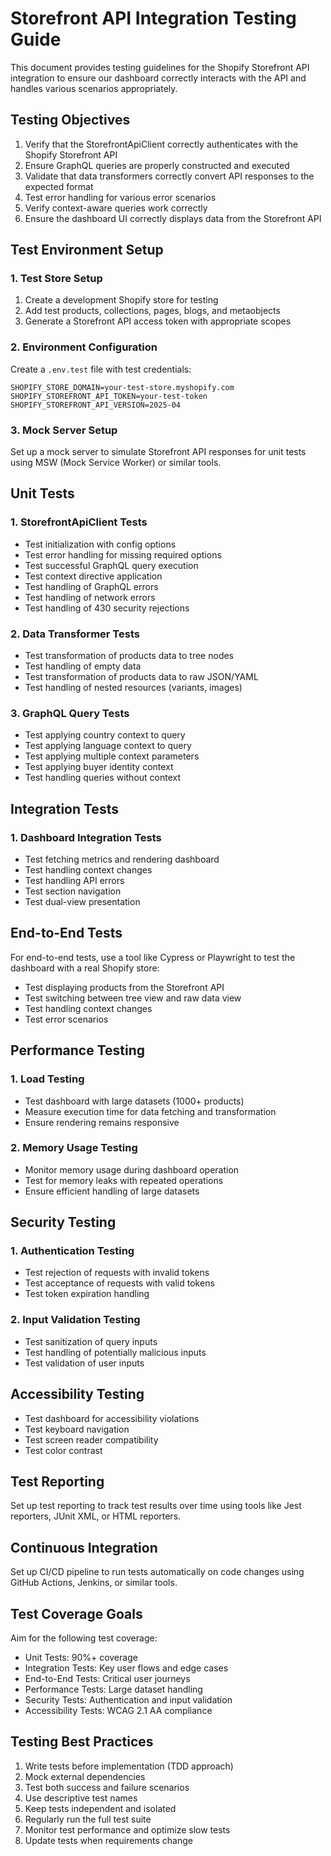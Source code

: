 # Storefront API Integration Testing Guide

This document provides testing guidelines for the Shopify Storefront API integration to ensure our dashboard correctly interacts with the API and handles various scenarios appropriately.

## Testing Objectives

1. Verify that the StorefrontApiClient correctly authenticates with the Shopify Storefront API
2. Ensure GraphQL queries are properly constructed and executed
3. Validate that data transformers correctly convert API responses to the expected format
4. Test error handling for various error scenarios
5. Verify context-aware queries work correctly
6. Ensure the dashboard UI correctly displays data from the Storefront API

## Test Environment Setup

### 1. Test Store Setup

1. Create a development Shopify store for testing
2. Add test products, collections, pages, blogs, and metaobjects
3. Generate a Storefront API access token with appropriate scopes

### 2. Environment Configuration

Create a `.env.test` file with test credentials:

```
SHOPIFY_STORE_DOMAIN=your-test-store.myshopify.com
SHOPIFY_STOREFRONT_API_TOKEN=your-test-token
SHOPIFY_STOREFRONT_API_VERSION=2025-04
```

### 3. Mock Server Setup

Set up a mock server to simulate Storefront API responses for unit tests using MSW (Mock Service Worker) or similar tools.

## Unit Tests

### 1. StorefrontApiClient Tests

- Test initialization with config options
- Test error handling for missing required options
- Test successful GraphQL query execution
- Test context directive application
- Test handling of GraphQL errors
- Test handling of network errors
- Test handling of 430 security rejections

### 2. Data Transformer Tests

- Test transformation of products data to tree nodes
- Test handling of empty data
- Test transformation of products data to raw JSON/YAML
- Test handling of nested resources (variants, images)

### 3. GraphQL Query Tests

- Test applying country context to query
- Test applying language context to query
- Test applying multiple context parameters
- Test applying buyer identity context
- Test handling queries without context

## Integration Tests

### 1. Dashboard Integration Tests

- Test fetching metrics and rendering dashboard
- Test handling context changes
- Test handling API errors
- Test section navigation
- Test dual-view presentation

## End-to-End Tests

For end-to-end tests, use a tool like Cypress or Playwright to test the dashboard with a real Shopify store:

- Test displaying products from the Storefront API
- Test switching between tree view and raw data view
- Test handling context changes
- Test error scenarios

## Performance Testing

### 1. Load Testing

- Test dashboard with large datasets (1000+ products)
- Measure execution time for data fetching and transformation
- Ensure rendering remains responsive

### 2. Memory Usage Testing

- Monitor memory usage during dashboard operation
- Test for memory leaks with repeated operations
- Ensure efficient handling of large datasets

## Security Testing

### 1. Authentication Testing

- Test rejection of requests with invalid tokens
- Test acceptance of requests with valid tokens
- Test token expiration handling

### 2. Input Validation Testing

- Test sanitization of query inputs
- Test handling of potentially malicious inputs
- Test validation of user inputs

## Accessibility Testing

- Test dashboard for accessibility violations
- Test keyboard navigation
- Test screen reader compatibility
- Test color contrast

## Test Reporting

Set up test reporting to track test results over time using tools like Jest reporters, JUnit XML, or HTML reporters.

## Continuous Integration

Set up CI/CD pipeline to run tests automatically on code changes using GitHub Actions, Jenkins, or similar tools.

## Test Coverage Goals

Aim for the following test coverage:

- Unit Tests: 90%+ coverage
- Integration Tests: Key user flows and edge cases
- End-to-End Tests: Critical user journeys
- Performance Tests: Large dataset handling
- Security Tests: Authentication and input validation
- Accessibility Tests: WCAG 2.1 AA compliance

## Testing Best Practices

1. Write tests before implementation (TDD approach)
2. Mock external dependencies
3. Test both success and failure scenarios
4. Use descriptive test names
5. Keep tests independent and isolated
6. Regularly run the full test suite
7. Monitor test performance and optimize slow tests
8. Update tests when requirements change
